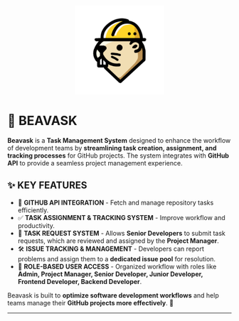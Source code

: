 <p align="center">
  <img src="Beavask/Frontend/public/iconbeavask.png" alt="Beavask Logo" width="200"/>
</p>

# 🚀 BEAVASK

**Beavask** is a **Task Management System** designed to enhance the workflow of development teams by **streamlining task creation, assignment, and tracking processes** for GitHub projects. The system integrates with **GitHub API** to provide a seamless project management experience.  

## ✨ KEY FEATURES

- 🔗 **GITHUB API INTEGRATION** - Fetch and manage repository tasks efficiently.  
- ✅ **TASK ASSIGNMENT & TRACKING SYSTEM** - Improve workflow and productivity.  
- 📝 **TASK REQUEST SYSTEM** - Allows **Senior Developers** to submit task requests, which are reviewed and assigned by the **Project Manager**.  
- 🛠 **ISSUE TRACKING & MANAGEMENT** - Developers can report problems and assign them to a **dedicated issue pool** for resolution.  
- 🔐 **ROLE-BASED USER ACCESS** - Organized workflow with roles like **Admin, Project Manager, Senior Developer, Junior Developer, Frontend Developer, Backend Developer**.  

Beavask is built to **optimize software development workflows** and help teams manage their **GitHub projects more effectively**. 🚀  

---


